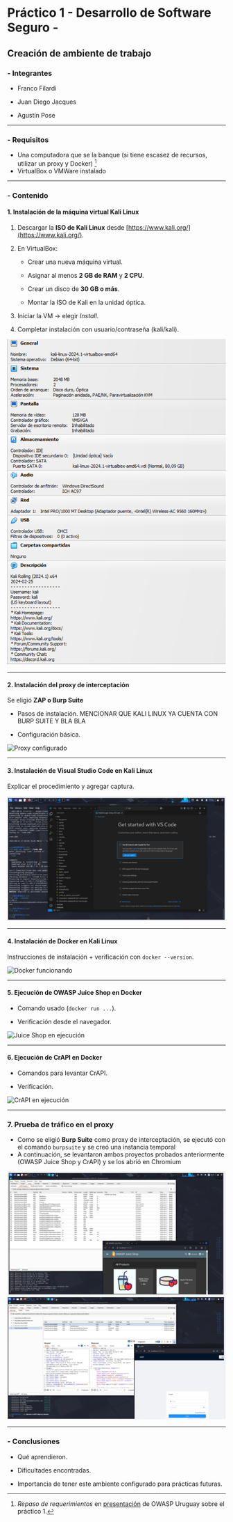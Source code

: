 # Práctico 1 - Desarrollo de Software Seguro -

## Creación de ambiente de trabajo

### - Integrantes

- Franco Filardi

- Juan Diego Jacques

- Agustín Pose

---

### - Requisitos

- Una computadora que se la banque (si tiene escasez de recursos, utilizar un proxy y Docker) [^1]
- VirtualBox o VMWare instalado

---

### - Contenido

#### 1. Instalación de la máquina virtual Kali Linux

1. Descargar la **ISO de Kali Linux** desde [https://www.kali.org/](https://www.kali.org/).

2. En VirtualBox:
    
    -   Crear una nueva máquina virtual.
        
    -   Asignar al menos **2 GB de RAM** y **2 CPU**.
        
    -   Crear un disco de **30 GB o más**.
        
    -   Montar la ISO de Kali en la unidad óptica.
        
3. Iniciar la VM → elegir _Install_.

4. Completar instalación con usuario/contraseña (kali/kali).

![Instalación Kali Linux](img/Kali_configurado.png)


---

#### 2. Instalación del proxy de interceptación

Se eligió **ZAP o Burp Suite**

- Pasos de instalación. MENCIONAR QUE KALI LINUX YA CUENTA CON BURP SUITE Y BLA BLA

- Configuración básica.

![Proxy configurado](img/proxy_config.png)

  
---

#### 3. Instalación de Visual Studio Code en Kali Linux

Explicar el procedimiento y agregar captura. 

![VS Code instalado](img/vscode.png)

  

---

#### 4. Instalación de Docker en Kali Linux

Instrucciones de instalación + verificación con `docker --version`.

![Docker funcionando](img/docker.png)

  

---

#### 5. Ejecución de OWASP Juice Shop en Docker

- Comando usado (`docker run ...`).

- Verificación desde el navegador.

![Juice Shop en ejecución](img/juice_shop.png)

  

---

#### 6. Ejecución de CrAPI en Docker

- Comandos para levantar CrAPI.

- Verificación.

![CrAPI en ejecución](img/crAPI.png)

---

### 7. Prueba de tráfico en el proxy

- Como se eligió **Burp Suite** como proxy de interceptación, se ejecutó con el comando `burpsuite` y se creó una instancia temporal
- A continuación, se levantaron ambos proyectos probados anteriormente (OWASP Juice Shop y CrAPI) y se los abrió en Chromium
  
![Captura de tráfico interceptado de OWASP Juice Shop en Burp Suite](img/proxy-trafico.png)
![Captura de tráfico interceptado de CrAPI en Burp Suite](img/proxy-trafico2.png)

---

### - Conclusiones
- Qué aprendieron.

- Dificultades encontradas.

- Importancia de tener este ambiente configurado para prácticas futuras.

[^1]: _Repaso de requerimientos_ en [presentación](https://docs.google.com/presentation/d/14oCaDqbFJmKry1sLu52F05zn_VbXAuCq/edit?slide=id.g14452321f13_0_160) de OWASP Uruguay sobre el práctico 1.
